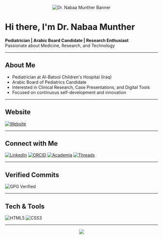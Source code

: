 <!-- Banner -->
<p align="center">
  <img src="https://capsule-render.vercel.app/api?type=waving&color=FFD700&height=200&section=header&text=Dr.%20Nabaa%20Munther&fontSize=40&fontColor=000000&animation=fadeIn" alt="Dr. Nabaa Munther Banner"/>
</p>

# Hi there, I'm Dr. Nabaa Munther

**Pediatrician | Arabic Board Candidate | Research Enthusiast**  
Passionate about Medicine, Research, and Technology  

---

## About Me
- Pediatrician at Al-Batool Children's Hospital (Iraq)  
- Arabic Board of Pediatrics Candidate  
- Interested in Clinical Research, Case Presentations, and Digital Tools  
- Focused on continuous self-development and innovation  

---

## Website
[![Website](https://img.shields.io/badge/Website-drnabaa.com-FFD700?style=for-the-badge&logo=google-chrome&logoColor=black)](https://drnabaa.com)

---

## Connect with Me
[![LinkedIn](https://img.shields.io/badge/LinkedIn-0077B5?style=for-the-badge&logo=linkedin&logoColor=white)](https://www.linkedin.com/in/YOUR-LINK)
[![ORCID](https://img.shields.io/badge/ORCID-A6CE39?style=for-the-badge&logo=orcid&logoColor=white)](https://orcid.org/YOUR-ID)
[![Academia](https://img.shields.io/badge/Academia-000000?style=for-the-badge&logo=academia&logoColor=white)](https://independent.academia.edu/MuntherNabaa)
[![Threads](https://img.shields.io/badge/Threads-000000?style=for-the-badge&logo=threads&logoColor=white)](https://www.threads.net/@nuoon_m_khala)

---

## Verified Commits
![GPG Verified](https://img.shields.io/badge/Commits-Verified-brightgreen?style=for-the-badge&logo=github)

---

## Tech & Tools
![HTML5](https://img.shields.io/badge/HTML5-E34F26?style=for-the-badge&logo=html5&logoColor=white)
![CSS3](https://img.shields.io/badge/CSS3-1572B6?style=for-the-badge&logo=css3&logoColor=white)

---

<p align="center">
  <img src="https://capsule-render.vercel.app/api?type=waving&color=FFD700&height=100&section=footer"/>
</p>
